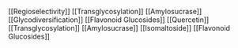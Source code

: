 [[Regioselectivity]]
[[Transglycosylation]]
[[Amylosucrase]]
[[Glycodiversification]]
[[Flavonoid Glucosides]]
[[Quercetin]]
[[Transglycosylation]]
[[Amylosucrase]]
[[Isomaltoside]]
[[Flavonoid Glucosides]]
